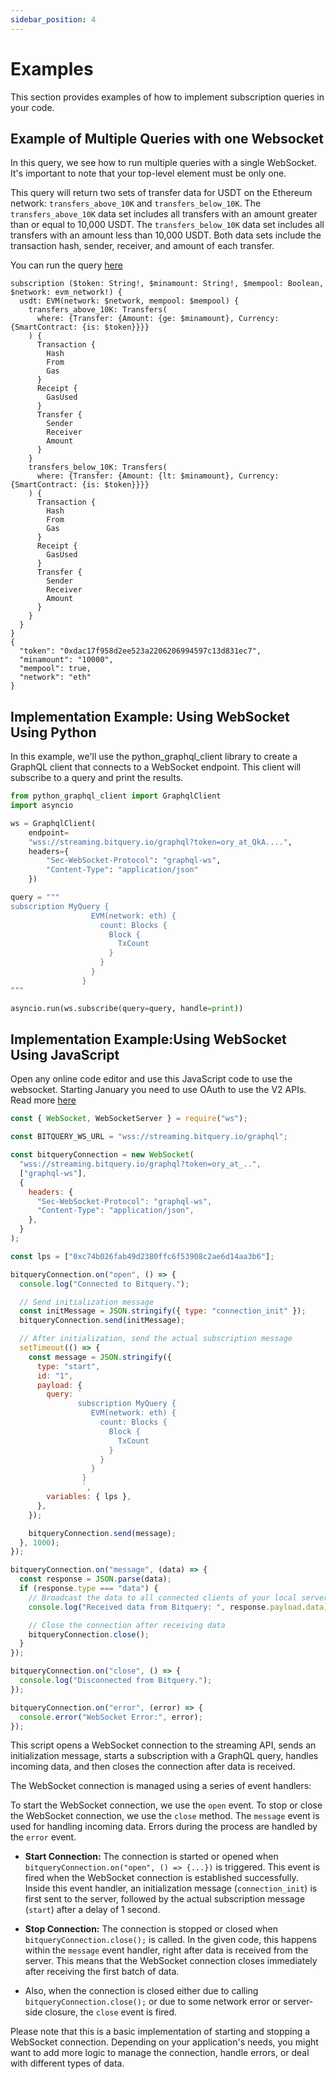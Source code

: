 ```yaml
---
sidebar_position: 4
---
```


# Examples

This section provides examples of how to implement subscription queries in your code.

## Example of Multiple Queries with one Websocket

In this query, we see how to run multiple queries with a single WebSocket. It's important to note that your top-level element must be only one.

This query will return two sets of transfer data for USDT on the Ethereum network: `transfers_above_10K` and `transfers_below_10K`. The `transfers_above_10K` data set includes all transfers with an amount greater than or equal to 10,000 USDT. The `transfers_below_10K` data set includes all transfers with an amount less than 10,000 USDT. Both data sets include the transaction hash, sender, receiver, and amount of each transfer.

You can run the query [here](https://ide.bitquery.io/USDT-transfers-of-different-amounts-mempool)

```
subscription ($token: String!, $minamount: String!, $mempool: Boolean, $network: evm_network!) {
  usdt: EVM(network: $network, mempool: $mempool) {
    transfers_above_10K: Transfers(
      where: {Transfer: {Amount: {ge: $minamount}, Currency: {SmartContract: {is: $token}}}}
    ) {
      Transaction {
        Hash
        From
        Gas
      }
      Receipt {
        GasUsed
      }
      Transfer {
        Sender
        Receiver
        Amount
      }
    }
    transfers_below_10K: Transfers(
      where: {Transfer: {Amount: {lt: $minamount}, Currency: {SmartContract: {is: $token}}}}
    ) {
      Transaction {
        Hash
        From
        Gas
      }
      Receipt {
        GasUsed
      }
      Transfer {
        Sender
        Receiver
        Amount
      }
    }
  }
}
{
  "token": "0xdac17f958d2ee523a2206206994597c13d831ec7",
  "minamount": "10000",
  "mempool": true,
  "network": "eth"
}
```

## Implementation Example: Using WebSocket Using Python

In this example, we'll use the python_graphql_client library to create a GraphQL client that connects to a WebSocket endpoint. This client will subscribe to a query and print the results.

```python
from python_graphql_client import GraphqlClient
import asyncio

ws = GraphqlClient(
    endpoint=
    "wss://streaming.bitquery.io/graphql?token=ory_at_QkA....",
    headers={
        "Sec-WebSocket-Protocol": "graphql-ws",
        "Content-Type": "application/json"
    })

query = """
subscription MyQuery {
                  EVM(network: eth) {
                    count: Blocks {
                      Block {
                        TxCount
                      }
                    }
                  }
                }
"""

asyncio.run(ws.subscribe(query=query, handle=print))

```

## Implementation Example:Using WebSocket Using JavaScript

Open any online code editor and use this JavaScript code to use the websocket. Starting January you need to use OAuth to use the V2 APIs. Read more [here](/docs/start/authorisation/websocket.md)

```javascript
const { WebSocket, WebSocketServer } = require("ws");

const BITQUERY_WS_URL = "wss://streaming.bitquery.io/graphql";

const bitqueryConnection = new WebSocket(
  "wss://streaming.bitquery.io/graphql?token=ory_at_..",
  ["graphql-ws"],
  {
    headers: {
      "Sec-WebSocket-Protocol": "graphql-ws",
      "Content-Type": "application/json",
    },
  }
);

const lps = ["0xc74b026fab49d2380ffc6f53908c2ae6d14aa3b6"];

bitqueryConnection.on("open", () => {
  console.log("Connected to Bitquery.");

  // Send initialization message
  const initMessage = JSON.stringify({ type: "connection_init" });
  bitqueryConnection.send(initMessage);

  // After initialization, send the actual subscription message
  setTimeout(() => {
    const message = JSON.stringify({
      type: "start",
      id: "1",
      payload: {
        query: `
               subscription MyQuery {
                  EVM(network: eth) {
                    count: Blocks {
                      Block {
                        TxCount
                      }
                    }
                  }
                }
                `,
        variables: { lps },
      },
    });

    bitqueryConnection.send(message);
  }, 1000);
});

bitqueryConnection.on("message", (data) => {
  const response = JSON.parse(data);
  if (response.type === "data") {
    // Broadcast the data to all connected clients of your local server
    console.log("Received data from Bitquery: ", response.payload.data);

    // Close the connection after receiving data
    bitqueryConnection.close();
  }
});

bitqueryConnection.on("close", () => {
  console.log("Disconnected from Bitquery.");
});

bitqueryConnection.on("error", (error) => {
  console.error("WebSocket Error:", error);
});
```

This script opens a WebSocket connection to the streaming API, sends an initialization message, starts a subscription with a GraphQL query, handles incoming data, and then closes the connection after data is received.

The WebSocket connection is managed using a series of event handlers:

To start the WebSocket connection, we use the `open` event. To stop or close the WebSocket connection, we use the `close` method. The `message` event is used for handling incoming data. Errors during the process are handled by the `error` event.

- **Start Connection:** The connection is started or opened when `bitqueryConnection.on("open", () => {...})` is triggered. This event is fired when the WebSocket connection is established successfully. Inside this event handler, an initialization message (`connection_init`) is first sent to the server, followed by the actual subscription message (`start`) after a delay of 1 second.

- **Stop Connection:** The connection is stopped or closed when `bitqueryConnection.close();` is called. In the given code, this happens within the `message` event handler, right after data is received from the server. This means that the WebSocket connection closes immediately after receiving the first batch of data.

- Also, when the connection is closed either due to calling `bitqueryConnection.close();` or due to some network error or server-side closure, the `close` event is fired.

Please note that this is a basic implementation of starting and stopping a WebSocket connection. Depending on your application's needs, you might want to add more logic to manage the connection, handle errors, or deal with different types of data.
